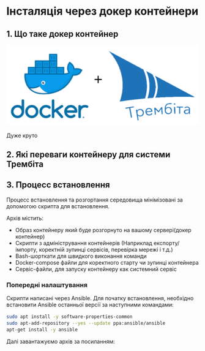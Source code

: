 # Інсталяція через докер контейнери

## 1. Що таке докер контейнер

![Мережа][trembita-docker-install-0]

Дуже круто

## 2. Які переваги контейнеру для системи Трембіта

## 3. Процесс встановлення

Процесс встановлення та розгортання середовища мінімізовані за допомогою скрипта для встановлення.

Архів містить:

- Образ контейнеру який буде розгорнуто на вашому сервері(докер контейнер)
- Скрипти з адміністрування контейнерів (Наприклад експорту/імпорту, коректній зупинці сервісів, перевірка мережі і т.д.)
- Bash-шорткати для швидкого виконання команди
- Docker-compose файли для коректного старту чи зупинці контейнера
- Сервіс-файли, для запуску контейнеру как системний сервіс

### Попередні налаштування

Скрипти написані через Ansible. Для початку встановлення, необхідно встановити Ansible останньої версії за наступними командами:

```bash
sudo apt install -y software-properties-common
sudo apt-add-repository --yes --update ppa:ansible/ansible
apt-get install -y ansible
```

Далі завантажуємо архів за посиланням:

[trembita-docker-install-0]: /assets/images/Docker_and_Trembita.png  "Logo Title Text 2"